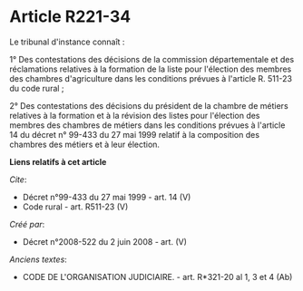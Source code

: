 # Article R221-34

Le tribunal d'instance connaît : 

1° Des contestations des décisions de la commission départementale et des réclamations relatives à la formation de la liste
pour l'élection des membres des chambres d'agriculture dans les conditions prévues à l'article R. 511-23 du code rural ; 

2° Des contestations des décisions du président de la chambre de métiers relatives à la formation et à la révision des listes
pour l'élection des membres des chambres de métiers dans les conditions prévues à l'article 14 du décret n° 99-433 du 27 mai
1999 relatif à la composition des chambres des métiers et à leur élection.

**Liens relatifs à cet article**

_Cite_:

  - Décret n°99-433 du 27 mai 1999 - art. 14 (V)
  - Code rural - art. R511-23 (V)

_Créé par_:

  - Décret n°2008-522 du 2 juin 2008 - art. (V)

_Anciens textes_:

  - CODE DE L'ORGANISATION JUDICIAIRE. - art. R*321-20 al 1, 3 et 4 (Ab)
